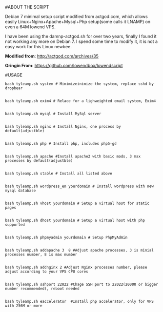 #ABOUT THE SCRIPT

Debian 7 minimal setup script modified from actgod.com, which allows easily Linux+Nginx+Apache+Mysql+Php setup(some calls it LNAMP) on even a 64M lowend VPS.  

I have been using the damnp-actgod.sh for over two years, finally I found it not working any more on Debian 7. I spend some time to modify it, it is not a easy work for this Linux newbee.

****Modified from****: http://actgod.com/archives/35

****Oringin From****: https://github.com/lowendbox/lowendscript

#USAGE
```
bash tyleamp.sh system # Minimizeinimize the system, replace sshd by dropbear


bash tyleamp.sh exim4 # Relace for a lighweighted email system, Exim4 


bash tyleamp.sh mysql # Install MySql server 


bash tyleamp.sh nginx # Install Nginx, one process by default(adjustble)


bash tyleamp.sh php # Install php, includes php5-gd


bash tyleamp.sh apache #Install apache2 with basic mods, 3 max processes by default(adjustble)


bash tyleamp.sh stable # Install all listed above


bash tyleamp.sh wordpress_en yourdomain # Install wordpress with new mysql database 


bash tyleamp.sh vhost yourdomain # Setup a virtual host for static pages


bash tyleamp.sh dhost yourdomain # Setup a virtual host with php supported


bash tyleamp.sh phpmyadmin yourdomain # Setup PhpMyAdmin 


bash tyleamp.sh addapache 3  8 #Adjust apache processes, 3 is minial processes number, 8 is max number 


bash tyleamp.sh addnginx 2 #Adjust Nginx processes number, please adjust according to your VPS CPU cores


bash tyleamp.sh sshport 22022 #Chage SSH port to 22022(20000 or bigger number recommended), reboot needed


bash tyleamp.sh eaccelerator  #Install php accelerator, only for VPS with 256M or more
```

